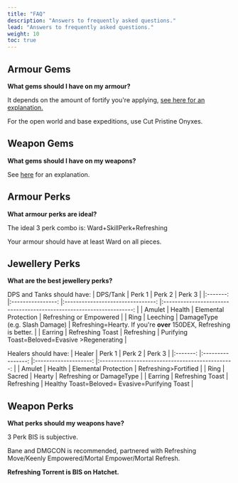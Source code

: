 ```yaml
---
title: "FAQ"
description: "Answers to frequently asked questions."
lead: "Answers to frequently asked questions."
weight: 10
toc: true
---
```


## Armour Gems
**What gems should I have on my armour?**

It depends on the amount of fortify you're applying, [see here for an explanation.](/nw/info/gemchoices/) 

For the open world and base expeditions, use Cut Pristine Onyxes.

## Weapon Gems
**What gems should I have on my weapons?**

See [here](/nw/info/gemchoices/#dps) for an explanation.


## Armour Perks
**What armour perks are ideal?**

The ideal 3 perk combo is: Ward+SkillPerk+Refreshing

Your armour should have at least Ward on all pieces.

## Jewellery Perks
**What are the best jewellery perks?**

DPS and Tanks should have:
|   DPS/Tank   	|      Perk 1      	|              Perk 2              	|                                Perk 3                               	|
|:-------:	|:----------------:	|:--------------------------------:	|:-------------------------------------------------------------------:	|
|  Amulet 	|      Health      	|       Elemental  Protection      	|                         Refreshing or Empowered                        	|
|   Ring  	|     Leeching     	| DamageType   (e.g. Slash Damage) 	| Refreshing=Hearty.  If you're **over** 150DEX, Refreshing is better. 	|
| Earring 	| Refreshing Toast 	|            Refreshing            	|             Purifying Toast=Beloved=Evasive >Regenerating            	|

Healers should have:
|  Healer 	|      Perk 1      	|        Perk 2        	|                      Perk 3                     	|
|:-------:	|:----------------:	|:--------------------:	|:-----------------------------------------------:	|
|  Amulet 	|      Health      	| Elemental Protection 	|               Refreshing>Fortified              	|
|   Ring  	|      Sacred      	|        Hearty        	|             Refreshing or DamageType            	|
| Earring 	| Refreshing Toast 	|      Refreshing      	| Healthy Toast=Beloved=  Evasive=Purifying Toast 	|

## Weapon Perks
**What perks should my weapons have?**

3 Perk BIS is subjective. 

Bane and DMGCON is recommended, partnered with Refreshing Move/Keenly Empowered/Mortal Empower/Mortal Refresh. 

**Refreshing Torrent is BIS on Hatchet.**